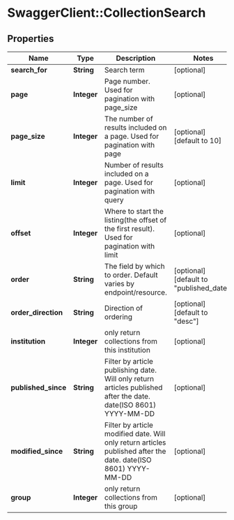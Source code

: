 # SwaggerClient::CollectionSearch

## Properties
Name | Type | Description | Notes
------------ | ------------- | ------------- | -------------
**search_for** | **String** | Search term | [optional] 
**page** | **Integer** | Page number. Used for pagination with page_size | [optional] 
**page_size** | **Integer** | The number of results included on a page. Used for pagination with page | [optional] [default to 10]
**limit** | **Integer** | Number of results included on a page. Used for pagination with query | [optional] 
**offset** | **Integer** | Where to start the listing(the offset of the first result). Used for pagination with limit | [optional] 
**order** | **String** | The field by which to order. Default varies by endpoint/resource. | [optional] [default to &quot;published_date&quot;]
**order_direction** | **String** | Direction of ordering | [optional] [default to &quot;desc&quot;]
**institution** | **Integer** | only return collections from this institution | [optional] 
**published_since** | **String** | Filter by article publishing date. Will only return articles published after the date. date(ISO 8601) YYYY-MM-DD | [optional] 
**modified_since** | **String** | Filter by article modified date. Will only return articles published after the date. date(ISO 8601) YYYY-MM-DD | [optional] 
**group** | **Integer** | only return collections from this group | [optional] 


